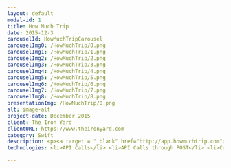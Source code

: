 ```yaml
---
layout: default
modal-id: 1
title: How Much Trip
date: 2015-12-3
carouselId: HowMuchTripCarousel
carouselImg0: /HowMuchTrip/0.png
carouselImg1: /HowMuchTrip/1.png
carouselImg2: /HowMuchTrip/2.png
carouselImg3: /HowMuchTrip/3.png
carouselImg4: /HowMuchTrip/4.png
carouselImg5: /HowMuchTrip/5.png
carouselImg6: /HowMuchTrip/6.png
carouselImg7: /HowMuchTrip/7.png
carouselImg8: /HowMuchTrip/8.png
presentationImg: /HowMuchTrip/0.png
alt: image-alt
project-date: December 2015
client: The Iron Yard
clientURL: https://www.theironyard.com
category: Swift
description: <p><a target = "_blank" href="http://app.howmuchtrip.com">HowMuchTrip Application Website.</a> </br> </br>HowMuchTrip is a budget-central trip planning application which helps the user plan the best possible trip for their allotted budget. </br></br> We utilized Parse heavily for remote and local storage as well as social media integration with services such as Facebook and Twitter. Various API's were used to supplement features such as location autocomplete, location coordinates, and real-time flight cost searching. Heavy focus on UI/UX, featuring beautiful animations, transitions, and design, and user affordances in order to reduce user frustration and keep it a happy experience. We performed a limited-release beta to over twenty users in order to refine our UI/UX implementation. Planned features include flight and hotel booking. </br></br> HowMuchTrip was my final project for the iOS Development course at The Iron Yard. This application was a collaboration among myself, Jen Hamilton and Chris Stomp&#58; two other TIY students.</br></br>Powered by <a href="https://developers.google.com/places/" target="_blank">Google Places API. </a></br></br>Powered by <a href="https://developers.google.com/maps/?hl=en" target="_blank">Google Maps API. </a> </br></br>Powered by <a href="https://developers.google.com/qpx-express/" target="_blank">QPX Express Flight API.</a></p>
technologies: <li>API Calls</li> <li>API Calls through POST</li> <li>CocoaPods</li> <li>Core Animation</li> <li>Core Location</li> <li>Crashlytics</li> <li>Embedded Views</li> <li>MapKit</li> <li>Parse Local & Remote Storage</li> <li>Parse Social Media Authentication</li> <li>UIView Animation</li>

---
```

